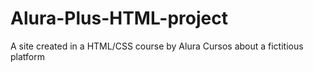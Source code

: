# Alura-Plus-HTML-project
A site created in a HTML/CSS course by Alura Cursos about a fictitious platform
